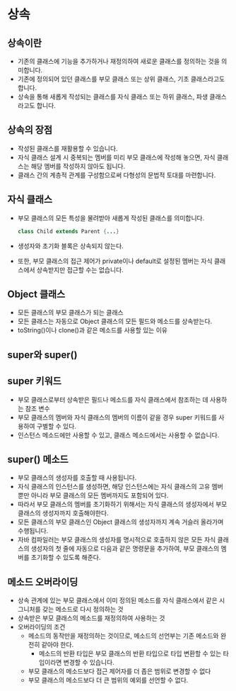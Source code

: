 # 상속

## 상속이란

- 기존의 클래스에 기능을 추가하거나 재정의하여 새로운 클래스를 정의하는 것을 의미합니다.
- 기존에 정의되어 있던 클래스를 부모 클래스 또는 상위 클래스, 기초 클래스라고도 합니다.
- 상속을 통해 새롭게 작성되는 클래스를 자식 클래스 또는 하위 클래스, 파생 클래스라고도 합니다.



## 상속의 장점

- 작성된 클래스를 재활용할 수 있습니다.
- 자식 클래스 설계 시 중복되는 멤버를 미리 부모 클래스에 작성해 놓으면, 자식 클래스는 해당 멤버를 작성하지 않아도 됩니다.
- 클래스 간의 계층적 관계를 구성함으로써 다형성의 문법적 토대를 마련합니다.



## 자식 클래스

- 부모 클래스의 모든 특성을 물려받아 새롭게 작성된 클래스를 의미합니다.

  ```java
  class Child extends Parent {...}
  ```

- 생성자와 초기화 블록은 상속되지 않는다.

- 또한, 부모 클래스의 접근 제어가 private이나 default로 설정된 멤버는 자식 클래스에서 상속받지만 접근할 수는 없습니다.



## Object 클래스

- 모든 클래스의 부모 클래스가 되는 클래스
- 모든 클래스는 자동으로 Object 클래스의 모든 필드와 메소드를 상속받는다.
- toString()이나 clone()과 같은 메소드를 사용할 있는 이유



## super와 super()

## super 키워드

- 부모 클래스로부터 상속받은 필드나 메소드를 자식 클래스에서 참조하는 데 사용하는 참조 변수
- 부모 클래스의 멤버와 자식 클래스의 멤버의 이름이 같을 경우 super 키워드를 사용하여 구별할 수 있다.
- 인스턴스 메소드에만 사용할 수 있고, 클래스 메소드에서는 사용할 수 없습니다.



## super() 메소드

- 부모 클래스의 생성자를 호출할 때 사용됩니다.
- 자식 클래스의 인스턴스를 생성하면, 해당 인스턴스에는 자식 클래스의 고유 멤버 뿐만 아니라 부모 클래스의 모든 멤버까지도 포함되어 있다.
- 따라서 부모 클래스의 멤버를 초기화하기 위해서는 자식 클래스의 생성자에서 부모 클래스의 생성자까지 호출해야한다.
- 모든 클래스의 부모 클래스인 Object 클래스의 생성자까지 계속 거슬러 올라가며 수행됩니다.
- 자바 컴파일러는 부모 클래스의 생성자를 명시적으로 호출하지 않은 모든 자식 클래스의 생성자의 첫 줄에 자동으로 다음과 같은 명령문을 추가하여, 부모 클래스의 멤버를 초기화할 수 있도록 해준다.



## 메소드 오버라이딩

- 상속 관계에 있는 부모 클래스에서 이미 정의된 메소드를 자식 클래스에서 같은 시그니처를 갖는 메소드로 다시 정의하는 것
- 상속받은 부모 클래스의 메소드를 재정의하여 사용하는 것
- 오버라이딩의 조건
  - 메소드의 동작만을 재정의하는 것이므로, 메소드의 선언부는 기존 메소드와 완전히 같아야 한다.
    - 메소드의 반환 타입은 부모 클래스의 반환 타입으로 타입 변환할 수 있는 타입이라면 변경할 수 있습니다.
  - 부모 클래스의 메소드보다 접근 제어자를 더 좁은 범위로 변경할 수 없다
  - 부모 클래스의 메소드보다 더 큰 범위의 예외를 선언할 수 없다.

